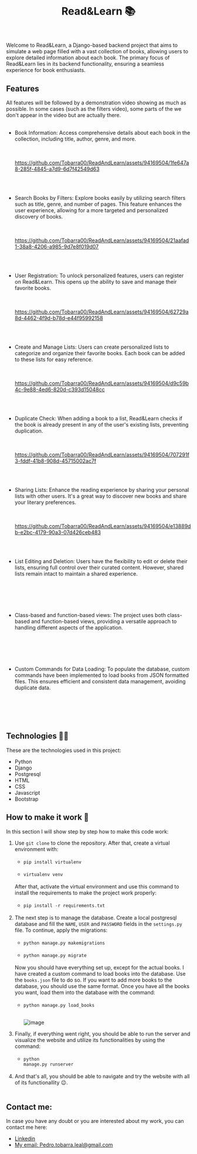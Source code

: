 <header>
    <h1>Read&Learn 📚</h1>
</header>

<div>
    <p>Welcome to Read&Learn, a Django-based backend project that aims to simulate a web page filled with a vast collection of books, allowing users to explore detailed information about each book. 
      The primary focus of Read&Learn lies in its backend functionality, ensuring a seamless experience for book enthusiasts.</p>
    
</div>

<section>
  <h2>Features</h2>

  All features will be followed by a demonstration video showing as much as possible. In some cases (such as the filters video), some parts of the we don't appear in the video but are actually there.<br><br>
<ul>
<li>Book Information: Access comprehensive details about each book in the collection, including title, author, genre, and more.</li><br><br>



https://github.com/Tobarra00/ReadAndLearn/assets/94169504/1fe647a8-285f-4845-a7d9-6d7f42549d63


<br><br>
<li>Search Books by Filters: Explore books easily by utilizing search filters such as title, genre, and number of pages. This feature enhances the user experience, allowing for a more targeted and personalized discovery of books.</li><br><br>



https://github.com/Tobarra00/ReadAndLearn/assets/94169504/21aafad1-38a8-4206-a985-9d7e8f019d07



<br><br>
<li>User Registration: To unlock personalized features, users can register on Read&Learn. This opens up the ability to save and manage their favorite books.</li><br><br>


https://github.com/Tobarra00/ReadAndLearn/assets/94169504/62729a8d-4462-4f9d-b78d-e44f95992158


<br><br>
<li>Create and Manage Lists: Users can create personalized lists to categorize and organize their favorite books. Each book can be added to these lists for easy reference.</li><br><br>


https://github.com/Tobarra00/ReadAndLearn/assets/94169504/d9c59b4c-9e88-4ed6-820d-c393d15048cc


<br><br>
<li>Duplicate Check: When adding a book to a list, Read&Learn checks if the book is already present in any of the user's existing lists, preventing duplication.</li><br><br>


https://github.com/Tobarra00/ReadAndLearn/assets/94169504/707291f3-fddf-41b8-908d-45715002ac7f


<br><br>
<li>Sharing Lists: Enhance the reading experience by sharing your personal lists with other users. It's a great way to discover new books and share your literary preferences.</li><br><br>


https://github.com/Tobarra00/ReadAndLearn/assets/94169504/e13889db-e2bc-4179-90a3-07d426ceb483


<br><br>
<li>List Editing and Deletion: Users have the flexibility to edit or delete their lists, ensuring full control over their curated content. However, shared lists remain intact to maintain a shared experience.</li><br><br>

<br><br>
<li>Class-based and function-based views: The project uses both class-based and function-based views, providing a versatile approach to handling different aspects of the application.</li><br><br>

<br><br>
<li>Custom Commands for Data Loading: To populate the database, custom commands have been implemented to load books from JSON formatted files. This ensures efficient and consistent data management, avoiding duplicate data.</li><br><br>

<br><br>
  </ul>
</section>


<section>
    <h2>Technologies 🧑‍💻</h2>
    <p>These are the technologies used in this project:</p>
    <ul>
        <li>Python</li>
        <li>Django</li>
        <li>Postgresql</li>
        <li>HTML</li>
        <li>CSS</li>
        <li>Javascript</li>
        <li>Bootstrap</li>
    </ul>

</section>

<section>
    <h2>How to make it work 🔧</h2>
    <p>In this section I will show step by step how to make this code work:</p>
    <ol>
        <li>Use <code>git clone</code> to clone the repository. After that, create a virtual environment with:<br><br>
        <ul>
            <li><code>pip install virtualenv</code><br><br></li>
            <li><code>virtualenv venv</code><br><br></li>
        </ul>
        After that, activate the virtual environment and use this command to install the requirements to make the project work properly:<br><br>
        <ul>
            <li><code>pip install -r requirements.txt</code><br><br></li>
        </ul>
        </li>
        <li>The next step is to manage the database. Create a local postgresql database and fill the <code>NAME</code>, <code>USER</code> and <code>PASSWORD</code> fields in the <code>settings.py</code> file. To continue, apply the migrations:<br><br>
            <ul>
                <li><code>python manage.py makemigrations</code><br><br></li>
                <li><code>python manage.py migrate</code><br><br></li>
            </ul>
          Now you should have everything set up, except for the actual books. I have created a custom command to load books into the database. Use the <code>books.json</code> file to do so. If you want to add more books to the database, you should use the same format.
          Once you have all the books you want, load them into the database with the command:<br><br>
          <ul>
                <li><code>python manage.py load_books</code><br><br></li>
            
![image](https://github.com/Tobarra00/ReadAndLearn/assets/94169504/fdbfc2ec-4db5-4b41-be32-e0a948fa65ce)
          </ul>
        </li>
        <li>Finally, if everything went right, you should be able to run the server and visualize the website and utilize its functionalities by using the command:<br><br>
            <ul>
                <li><code>python manage.py runserver</code><br><br></li>
            </ul>
        </li>
        <li>And that's all, you should be able to navigate and try the website with all of its functionallity 😉.<br><br></li>
    </ol>
</section>


<section>
    <h2>
        Contact me:
    </h2>
    <p>In case you have any doubt or you are interested about my work, you can contact me here: </p>
    <ul>
        <li><a href="https://www.linkedin.com/in/pedro-tobarra-leal/">Linkedin</li>
        <li>My email: <a href="mailto:pedro.tobarra.leal@gmail.com">Pedro.tobarra.leal@gmail.com</a></li>
    </ul>
</section>

